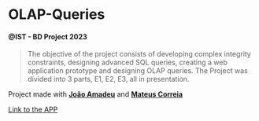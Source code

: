 # OLAP-Queries
#### @IST - BD Project 2023

> The objective of the project consists of developing complex integrity constraints, designing advanced SQL queries, creating a web application prototype and designing OLAP queries. The Project was divided into 3 parts, E1, E2, E3, all in presentation.

Project made with **[João Amadeu](https://github.com/joaoafs)** and **[Mateus Correia](https://github.com/HermitSheep)**

[Link to the APP](https://web2.tecnico.ulisboa.pt/ist1103557/website.html)
